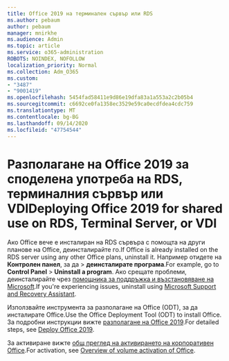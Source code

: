 ```yaml
---
title: Office 2019 на терминален сървър или RDS
ms.author: pebaum
author: pebaum
manager: mnirkhe
ms.audience: Admin
ms.topic: article
ms.service: o365-administration
ROBOTS: NOINDEX, NOFOLLOW
localization_priority: Normal
ms.collection: Adm_O365
ms.custom:
- "3487"
- "9001419"
ms.openlocfilehash: 5454fad58411e9d86e19dfa83a1a553a2c2b05b4
ms.sourcegitcommit: c6692ce0fa1358ec3529e59ca0ecdfdea4cdc759
ms.translationtype: MT
ms.contentlocale: bg-BG
ms.lasthandoff: 09/14/2020
ms.locfileid: "47754544"
---
```

# <a name="deploying-office-2019-for-shared-use-on-rds-terminal-server-or-vdi"></a><span data-ttu-id="520b9-102">Разполагане на Office 2019 за споделена употреба на RDS, терминалния сървър или VDI</span><span class="sxs-lookup"><span data-stu-id="520b9-102">Deploying Office 2019 for shared use on RDS, Terminal Server, or VDI</span></span>

<span data-ttu-id="520b9-103">Ако Office вече е инсталиран на RDS сървъра с помощта на други планове на Office, деинсталирайте го.</span><span class="sxs-lookup"><span data-stu-id="520b9-103">If Office is already installed on the RDS server using any other Office plans, uninstall it.</span></span> <span data-ttu-id="520b9-104">Например отидете на **Контролен панел**, за да  >  **деинсталирате програма**.</span><span class="sxs-lookup"><span data-stu-id="520b9-104">For example, go to **Control Panel** > **Uninstall a program**.</span></span> <span data-ttu-id="520b9-105">Ако срещате проблеми, деинсталирайте чрез [помощника за поддръжка и възстановяване на Microsoft](https://aka.ms/SARA-OfficeUninstall-Alchemy).</span><span class="sxs-lookup"><span data-stu-id="520b9-105">If you're experiencing issues, uninstall using [Microsoft Support and Recovery Assistant](https://aka.ms/SARA-OfficeUninstall-Alchemy).</span></span> 

<span data-ttu-id="520b9-106">Използвайте инструмента за разполагане на Office (ODT), за да инсталирате Office.</span><span class="sxs-lookup"><span data-stu-id="520b9-106">Use the Office Deployment Tool (ODT) to install Office.</span></span> <span data-ttu-id="520b9-107">За подробни инструкции вижте [разполагане на Office 2019](https://docs.microsoft.com/deployoffice/office2019/deploy).</span><span class="sxs-lookup"><span data-stu-id="520b9-107">For detailed steps, see [Deploy Office 2019](https://docs.microsoft.com/deployoffice/office2019/deploy).</span></span>

<span data-ttu-id="520b9-108">За активиране вижте [общ преглед на активирането на корпоративен Office](https://docs.microsoft.com/deployoffice/vlactivation/plan-volume-activation-of-office).</span><span class="sxs-lookup"><span data-stu-id="520b9-108">For activation, see [Overview of volume activation of Office](https://docs.microsoft.com/deployoffice/vlactivation/plan-volume-activation-of-office).</span></span>